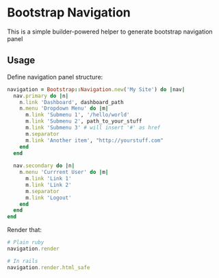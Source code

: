 # Bootstrap Navigation

This is a simple builder-powered helper to generate bootstrap navigation panel

## Usage

Define navigation panel structure:

```ruby
navigation = Bootstrap::Navigation.new('My Site') do |nav|
  nav.primary do |n|
    n.link 'Dashboard', dashboard_path
    n.menu 'Dropdown Menu' do |m|
      m.link 'Submenu 1', '/hello/world'
      m.link 'Submenu 2', path_to_your_stuff
      m.link 'Submenu 3' # will insert '#' as href
      m.separator
      m.link 'Another item', "http://yourstuff.com"
    end
  end
  
  nav.secondary do |n|
    n.menu 'Currrent User' do |m|
      m.link 'Link 1'
      m.link 'Link 2'
      m.separator
      m.link 'Logout'
    end
  end
end
```

Render that:

```ruby
# Plain ruby
navigation.render

# In rails
navigation.render.html_safe
```